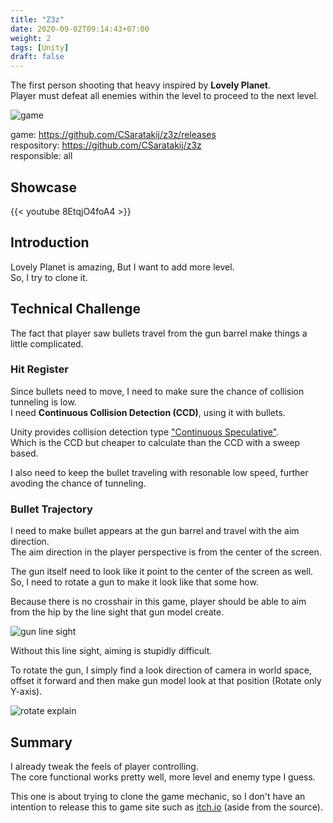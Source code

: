 ```yaml
---
title: "Z3z"
date: 2020-09-02T09:14:43+07:00
weight: 2
tags: [Unity]
draft: false
---
```


The first person shooting that heavy inspired by __Lovely Planet__. \
Player must defeat all enemies within the level to proceed to the next level.

![game](/img/z3z-intro.png)

<!--more-->

game: https://github.com/CSaratakij/z3z/releases \
respository: https://github.com/CSaratakij/z3z \
responsible: all

## Showcase
{{< youtube 8EtqjO4foA4 >}}

## Introduction
Lovely Planet is amazing, But I want to add more level. \
So, I try to clone it.

## Technical Challenge
The fact that player saw bullets travel from the gun barrel make things a little complicated.

### Hit Register
Since bullets need to move, I need to make sure the chance of collision tunneling is low. \
I need __Continuous Collision Detection (CCD)__, using it with bullets.

Unity provides collision detection type ["Continuous Speculative"](https://docs.unity3d.com/ScriptReference/CollisionDetectionMode.ContinuousSpeculative.html). \
Which is the CCD but cheaper to calculate than the CCD with a sweep based.

I also need to keep the bullet traveling with resonable low speed, further avoding the chance of tunneling.

### Bullet Trajectory
I need to make bullet appears at the gun barrel and travel with the aim direction. \
The aim direction in the player perspective is from the center of the screen.

The gun itself need to look like it point to the center of the screen as well. \
So, I need to rotate a gun to make it look like that some how.

Because there is no crosshair in this game, player should be able to aim from the hip by the line sight that gun model create.

![gun line sight](/img/z3z-gun-line-sight.png)

Without this line sight, aiming is stupidly difficult.

To rotate the gun, I simply find a look direction of camera in world space, offset it forward and then make gun model look at that position (Rotate only Y-axis).

![rotate explain](/img/z3z-rotate-explain.png)

## Summary
I already tweak the feels of player controlling. \
The core functional works pretty well, more level and enemy type I guess.

This one is about trying to clone the game mechanic, so I don't have an intention to release this to game site such as [itch.io](https://itch.io/) (aside from the source).

